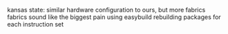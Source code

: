 kansas state:
similar hardware configuration to ours, but more fabrics
fabrics sound like the biggest pain
using easybuild
rebuilding packages for each instruction set
